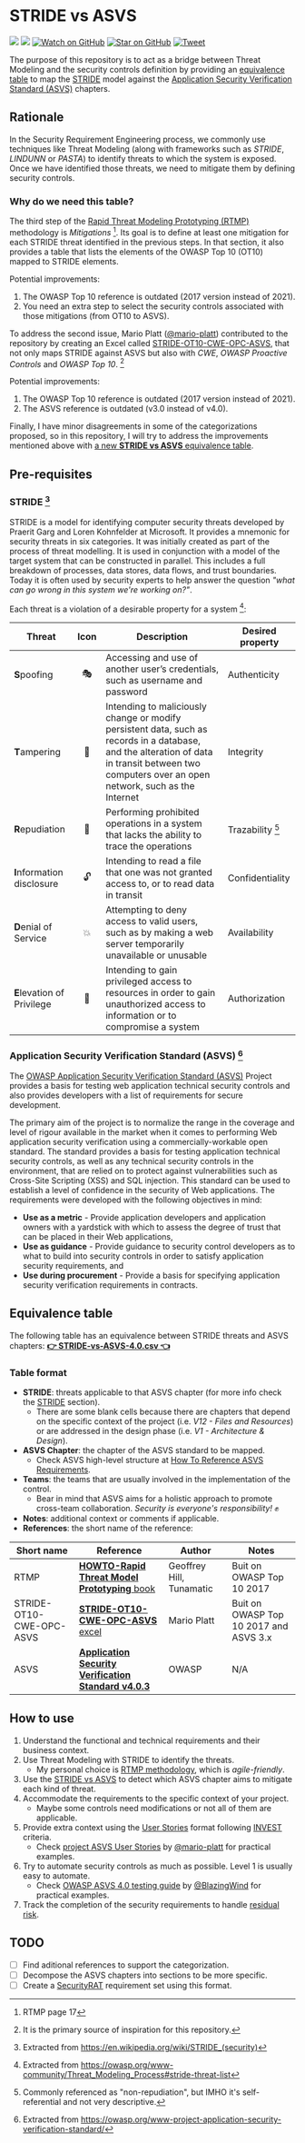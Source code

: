 # STRIDE vs ASVS

![](https://img.shields.io/badge/lisense-MIT-green)
[![](https://img.shields.io/badge/LinkedIn-0077B5?logo=linkedin&logoColor=white)](https://www.linkedin.com/in/mllamazares/)
[![Watch on GitHub](https://img.shields.io/github/watchers/mllamazares/STRIDE-vs-ASVS.svg?style=social)](https://github.com/mllamazares/STRIDE-vs-ASVS/watchers)
[![Star on GitHub](https://img.shields.io/github/stars/mllamazares/STRIDE-vs-ASVS.svg?style=social)](https://github.com/mllamazares/STRIDE-vs-ASVS/stargazers)
[![Tweet](https://img.shields.io/twitter/url/https/github.com/mllamazares/STRIDE-vs-ASVS.svg?style=social)](https://twitter.com/intent/tweet?text=Check%20out%20Hyde!%20%E2%9C%A8%20An%20accessible,%20open-source%20markdown%20editor%20for%20any%20user%20E2%9C%A8%20https://github.com/jonsn0w/hyde%20%F0%9F%A4%97)

The purpose of this repository is to act as a bridge between Threat Modeling and the security controls definition by providing an [equivalence table](#equivalence-table) to map the [STRIDE](#stride-3) model against the [Application Security Verification Standard (ASVS)](#application-security-verification-standard-asvs-6) chapters.

## Rationale

In the Security Requirement Engineering process, we commonly use techniques like Threat Modeling (along with frameworks such as *STRIDE*, *LINDUNN* or *PASTA*) to identify threats to which the system is exposed. Once we have identified those threats, we need to mitigate them by defining security controls.

### Why do we need this table?

The third step of the [Rapid Threat Modeling Prototyping (RTMP)](https://github.com/geoffrey-hill-tutamantic/rapid-threat-model-prototyping-docs/blob/master/18x26.Tutamen%20HOWTO-Rapid%20Threat%20Model%20Prototyping.pdf) methodology is *Mitigations* [^1]. Its goal is to define at least one mitigation for each STRIDE threat identified in the previous steps. In that section, it also provides a table that lists the elements of the OWASP Top 10 (OT10) mapped to STRIDE elements.

Potential improvements:
1. The OWASP Top 10 reference is outdated (2017 version instead of 2021).
2. You need an extra step to select the security controls associated with those mitigations (from OT10 to ASVS).

To address the second issue, Mario Platt ([@mario-platt](https://github.com/mario-platt)) contributed to the repository by creating an Excel called [STRIDE-OT10-CWE-OPC-ASVS](https://github.com/geoffrey-hill-tutamantic/rapid-threat-model-prototyping-docs/blob/master/19h20.mar.mapping%20table%20-%20STRIDE-OT10-CWE-OPC-ASVS.xlsx), that not only maps STRIDE against ASVS but also with *CWE*, *OWASP Proactive Controls* and *OWASP Top 10*. [^2]

Potential improvements:
1. The OWASP Top 10 reference is outdated (2017 version instead of 2021).
2. The ASVS reference is outdated (v3.0 instead of v4.0).

Finally, I have minor disagreements in some of the categorizations proposed, so in this repository, I will try to address the improvements mentioned above with [a new **STRIDE vs ASVS** equivalence table](#equivalence-table). 

## Pre-requisites

### STRIDE [^3]

STRIDE is a model for identifying computer security threats developed by Praerit Garg and Loren Kohnfelder at Microsoft. It provides a mnemonic for security threats in six categories.
It was initially created as part of the process of threat modelling. It is used in conjunction with a model of the target system that can be constructed in parallel. This includes a full breakdown of processes, data stores, data flows, and trust boundaries.
Today it is often used by security experts to help answer the question *"what can go wrong in this system we're working on?"*. 

Each threat is a violation of a desirable property for a system [^4]:

| Threat                   | Icon | Description                                                                                                                                                                           | Desired property  |
|--------------------------|:-----:|---------------------------------------------------------------------------------------------------------------------------------------------------------------------------------------|-------------------|
| **S**poofing                 | 🎭   | Accessing and use of another user’s credentials, such as username and password                                                                                                       | Authenticity
| **T**ampering                | 🤡   | Intending to maliciously change or modify persistent data, such as records in a database, and the alteration of data in transit between two computers over an open network, such as the Internet  | Integrity
| **R**epudiation              | 📝   | Performing prohibited operations in a system that lacks the ability to trace the operations                                                                                          | Trazability [^5]
| **I**nformation disclosure   | 🔓   | Intending to read a file that one was not granted access to, or to read data in transit                                                                                                           | Confidentiality
| **D**enial of Service        | 💥   | Attempting to deny access to valid users, such as by making a web server temporarily unavailable or unusable                                                                                       | Availability
| **E**levation of Privilege   | 👑   | Intending to gain privileged access to resources in order to gain unauthorized access to information or to compromise a system                                                                    | Authorization

### Application Security Verification Standard (ASVS) [^6]

The [OWASP Application Security Verification Standard (ASVS)](https://owasp.org/www-project-application-security-verification-standard) Project provides a basis for testing web application technical security controls and also provides developers with a list of requirements for secure development.

The primary aim of the project is to normalize the range in the coverage and level of rigour available in the market when it comes to performing Web application security verification using a commercially-workable open standard. The standard provides a basis for testing application technical security controls, as well as any technical security controls in the environment, that are relied on to protect against vulnerabilities such as Cross-Site Scripting (XSS) and SQL injection. This standard can be used to establish a level of confidence in the security of Web applications. The requirements were developed with the following objectives in mind:

* **Use as a metric** - Provide application developers and application owners with a yardstick with which to assess the degree of trust that can be placed in their Web applications,
* **Use as guidance** - Provide guidance to security control developers as to what to build into security controls in order to satisfy application security requirements, and
* **Use during procurement** - Provide a basis for specifying application security verification requirements in contracts.

## Equivalence table

The following table has an equivalence between STRIDE threats and ASVS chapters: **[👉 STRIDE-vs-ASVS-4.0.csv 👈](STRIDE-vs-ASVS-4.0.csv)**

### Table format

* **STRIDE**: threats applicable to that ASVS chapter (for more info check the [STRIDE](#stride) section).
    - There are some blank cells because there are chapters that depend on the specific context of the project (i.e. *V12 - Files and Resources*) or are addressed in the design phase (i.e. *V1 - Architecture & Design*).
* **ASVS Chapter**: the chapter of the ASVS standard to be mapped.
    - Check ASVS high-level structure at [How To Reference ASVS Requirements](https://owasp.org/www-project-application-security-verification-standard/).
* **Teams**: the teams that are usually involved in the implementation of the control. 
    - Bear in mind that ASVS aims for a holistic approach to promote cross-team collaboration. *Security is everyone's responsibility!* ✊
* **Notes**: additional context or comments if applicable.
* **References**: the short name of the reference:

| Short name | Reference | Author | Notes |
|-----|-----|-----|-----|
| RTMP | [**HOWTO-Rapid Threat Model Prototyping** book ](https://github.com/geoffrey-hill-tutamantic/rapid-threat-model-prototyping-docs/blob/master/18x26.Tutamen%20HOWTO-Rapid%20Threat%20Model%20Prototyping.pdf) | Geoffrey Hill, Tunamatic | Buit on OWASP Top 10 2017
| STRIDE-OT10-CWE-OPC-ASVS | [**STRIDE-OT10-CWE-OPC-ASVS** excel](https://github.com/geoffrey-hill-tutamantic/rapid-threat-model-prototyping-docs/blob/master/19h20.mar.mapping%20table%20-%20STRIDE-OT10-CWE-OPC-ASVS.xlsx) | Mario Platt | Buit on OWASP Top 10 2017 and ASVS 3.x
| ASVS | [**Application Security Verification Standard v4.0.3**](https://github.com/OWASP/ASVS/tree/v4.0.3/4.0) | OWASP | N/A

## How to use

1. Understand the functional and technical requirements and their business context.
2. Use Threat Modeling with STRIDE to identify the threats.
    - My personal choice is [RTMP methodology](https://github.com/geoffrey-hill-tutamantic/rapid-threat-model-prototyping-docs), which is *agile-friendly*.
3. Use the [STRIDE vs ASVS](#equivalence-table) to detect which ASVS chapter aims to mitigate each kind of threat.
4. Accommodate the requirements to the specific context of your project.
    - Maybe some controls need modifications or not all of them are applicable.
6. Provide extra context using the [User Stories](https://en.wikipedia.org/wiki/User_story) format following [INVEST](https://en.wikipedia.org/wiki/INVEST_(mnemonic)) criteria.
    - Check [project ASVS User Stories](https://github.com/OpenSecuritySummit/project-ASVS-User-Stories) by [@mario-platt](https://github.com/mario-platt) for practical examples.
7. Try to automate security controls as much as possible. Level 1 is usually easy to automate.
    - Check [OWASP ASVS 4.0 testing guide](https://github.com/BlazingWind/OWASP-ASVS-4.0-testing-guide) by [@BlazingWind](https://github.com/BlazingWind) for practical examples.
8. Track the completion of the security requirements to handle [residual risk](https://en.wikipedia.org/wiki/Residual_risk).

## TODO

 - [ ] Find aditional references to support the categorization.
 - [ ] Decompose the ASVS chapters into sections to be more specific.
 - [ ] Create a [SecurityRAT](https://owasp.org/www-project-securityrat/) requirement set using this format.

[^1]: RTMP page 17
[^2]: It is the primary source of inspiration for this repository.
[^3]: Extracted from https://en.wikipedia.org/wiki/STRIDE_(security)
[^4]: Extracted from https://owasp.org/www-community/Threat_Modeling_Process#stride-threat-list
[^5]: Commonly referenced as "non-repudiation", but IMHO it's self-referential and not very descriptive.
[^6]: Extracted from https://owasp.org/www-project-application-security-verification-standard/
